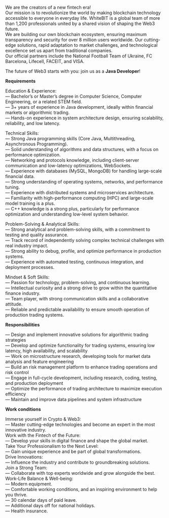 We are the creators of a new fintech era!  
Our mission is to revolutionize the world by making blockchain technology
accessible to everyone in everyday life. WhiteBIT is a global team of more
than 1,200 professionals united by a shared vision of shaping the Web3 future.  
We are building our own blockchain ecosystem, ensuring maximum transparency
and security for over 8 million users worldwide. Our cutting-edge solutions,
rapid adaptation to market challenges, and technological excellence set us
apart from traditional companies.  
Our official partners include the National Football Team of Ukraine, FC
Barcelona, Lifecell, FACEIT, and VISA.  
  
  
The future of Web3 starts with you: join us as a **Java Developer**!

**Requirements**

Education & Experience:  
— Bachelor’s or Master’s degree in Computer Science, Computer Engineering, or
a related STEM field.  
— 3+ years of experience in Java development, ideally within financial markets
or algorithmic trading.  
— Hands-on experience in system architecture design, ensuring scalability,
reliability, and low latency.  
  
Technical Skills:  
— Strong Java programming skills (Core Java, Multithreading, Asynchronous
Programming).  
— Solid understanding of algorithms and data structures, with a focus on
performance optimization.  
— Networking and protocols knowledge, including client-server communication
and low-latency optimizations, WebSockets.  
— Experience with databases (MySQL, MongoDB) for handling large-scale
financial data.  
— Strong understanding of operating systems, networks, and performance tuning.  
— Experience with distributed systems and microservices architecture.  
— Familiarity with high-performance computing (HPC) and large-scale model
training is a plus.  
— C++ knowledge is a strong plus, particularly for performance optimization
and understanding low-level system behavior.  
  
Problem-Solving & Analytical Skills:  
— Strong analytical and problem-solving skills, with a commitment to testing
and quality assurance.  
— Track record of independently solving complex technical challenges with real
industry impact.  
— Strong ability to debug, profile, and optimize performance in production
systems.  
— Experience with automated testing, continuous integration, and deployment
processes.  
  
Mindset & Soft Skills:  
— Passion for technology, problem-solving, and continuous learning.  
— Intellectual curiosity and a strong drive to grow within the quantitative
finance industry.  
— Team player, with strong communication skills and a collaborative attitude.  
— Reliable and predictable availability to ensure smooth operation of
production trading systems.

**Responsibilities**

— Design and implement innovative solutions for algorithmic trading strategies  
— Develop and optimize functionality for trading systems, ensuring low
latency, high availability, and scalability  
— Work on microstructure research, developing tools for market data analysis
and feature engineering  
— Build an risk management platform to enhance trading operations and risk
control  
— Engage in full-cycle development, including research, coding, testing, and
production deployment  
— Optimize the performance of trading architecture to maximize execution
efficiency  
— Maintain and improve data pipelines and system infrastructure

**Work conditions**

Immerse yourself in Crypto & Web3:  
— Master cutting-edge technologies and become an expert in the most innovative
industry.  
Work with the Fintech of the Future:  
— Develop your skills in digital finance and shape the global market.  
Take Your Professionalism to the Next Level:  
— Gain unique experience and be part of global transformations.  
Drive Innovations:  
— Influence the industry and contribute to groundbreaking solutions.  
Join a Strong Team:  
— Collaborate with top experts worldwide and grow alongside the best.  
Work-Life Balance & Well-being:  
— Modern equipment.  
— Comfortable working conditions, and an inspiring environment to help you
thrive.  
— 30 calendar days of paid leave.  
— Additional days off for national holidays.  
— Health insurance.